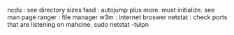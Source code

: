 ncdu : see directory sizes
fasd : autojump plus more. must initialize. see man page
ranger : file manager
w3m : internet broswer
netstat : check ports that are listening on mahcine. sudo netstat -tulpn
